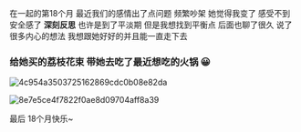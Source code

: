 在一起的第18个月
最近我们的感情出了点问题 频繁吵架
她觉得我变了 感受不到安全感了 **深刻反思** 
也许是到了平淡期 但是我想找到平衡点 
后面也聊了很久 说了很多内心的想法  我想跟她好好的并且能一直走下去

### 给她买的荔枝花束 带她去吃了最近想吃的火锅 😀

![4c954a3503725162869cdc0b08e82da](https://github.com/5pyx55CG5ri4/5pyx55CG5ri4.github.io/assets/50692323/f2273a11-7afa-4885-b29c-9ea5aaa311bd)


![8e7e5ce4f7822f0ae8d09704aff8a39](https://github.com/5pyx55CG5ri4/5pyx55CG5ri4.github.io/assets/50692323/fd4a7d92-abc8-4e32-a7aa-ea91c0556e02)

最后 18个月快乐~

<!-- ##{"timestamp":1719983839}## -->